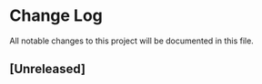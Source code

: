 # Change Log

All notable changes to this project will be documented in this file.

## [Unreleased]
